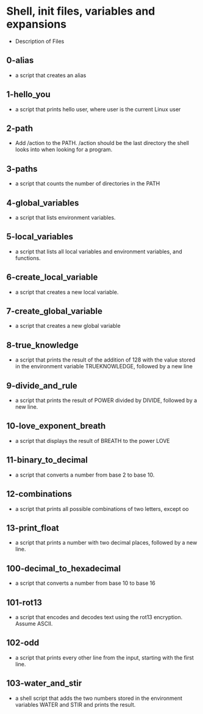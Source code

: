 # Shell, init files, variables and expansions

-  Description of Files

## 0-alias
- a script that creates an alias

## 1-hello_you
- a script that prints hello user, where user is the current Linux user

## 2-path
- Add /action to the PATH. /action should be the last directory the shell looks into when looking for a program.

## 3-paths
- a script that counts the number of directories in the PATH

## 4-global_variables
- a script that lists environment variables.

## 5-local_variables
- a script that lists all local variables and environment variables, and functions.

## 6-create_local_variable
- a script that creates a new local variable.

## 7-create_global_variable
- a script that creates a new global variable

## 8-true_knowledge
- a script that prints the result of the addition of 128 with the value stored in the environment variable TRUEKNOWLEDGE, followed by a new line

## 9-divide_and_rule
- a script that prints the result of POWER divided by DIVIDE, followed by a new line.

## 10-love_exponent_breath
- a script that displays the result of BREATH to the power LOVE

## 11-binary_to_decimal
- a script that converts a number from base 2 to base 10.

## 12-combinations
- a script that prints all possible combinations of two letters, except oo

## 13-print_float
- a script that prints a number with two decimal places, followed by a new line.

## 100-decimal_to_hexadecimal
- a script that converts a number from base 10 to base 16

## 101-rot13
- a script that encodes and decodes text using the rot13 encryption. Assume ASCII.

## 102-odd
- a script that prints every other line from the input, starting with the first line.

## 103-water_and_stir
- a shell script that adds the two numbers stored in the environment variables WATER and STIR and prints the result.
